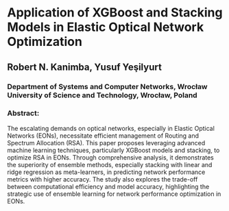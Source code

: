 
# Application of XGBoost and Stacking Models in Elastic Optical Network Optimization

## Robert N. Kanimba, Yusuf Yeşilyurt
### Department of Systems and Computer Networks, Wrocław University of Science and Technology, Wrocław, Poland


### Abstract:

The escalating demands on optical networks, especially in Elastic Optical Networks (EONs), necessitate efficient management of Routing and Spectrum Allocation (RSA). This paper proposes leveraging advanced machine learning techniques, particularly XGBoost models and stacking, to optimize RSA in EONs. Through comprehensive analysis, it demonstrates the superiority of ensemble methods, especially stacking with linear and ridge regression as meta-learners, in predicting network performance metrics with higher accuracy. The study also explores the trade-off between computational efficiency and model accuracy, highlighting the strategic use of ensemble learning for network performance optimization in EONs.
